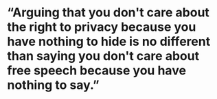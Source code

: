 # “Arguing that you don't care about the right to privacy because you have nothing to hide is no different than saying you don't care about free speech because you have nothing to say.” 
